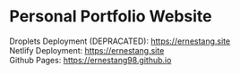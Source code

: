 # Personal Portfolio Website

Droplets Deployment (DEPRACATED): https://ernestang.site <br/>
Netlify Deployment: https://ernestang.site <br/>
Github Pages: https://ernestang98.github.io
